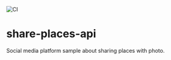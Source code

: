![CI](https://github.com/vbxcoder/share-places-api/workflows/CI/badge.svg)

# share-places-api
Social media platform sample about sharing places with photo.
